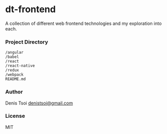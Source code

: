 # dt-frontend

A collection of different web frontend technologies and my exploration into each.

### Project Directory

    /angular
    /babel
    /react
    /react-native
    /redux
    /webpack
    README.md


### Author

Denis Tsoi <denistsoi@gmail.com>

### License 

MIT